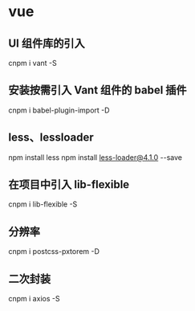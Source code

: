 # vue

## UI 组件库的引入
cnpm i vant -S

## 安装按需引入 Vant 组件的 babel 插件
cnpm i babel-plugin-import -D

## less、lessloader
npm install less
npm install less-loader@4.1.0 --save

## 在项目中引入 lib-flexible
cnpm i lib-flexible -S

## 分辨率
cnpm i postcss-pxtorem -D

## 二次封装
cnpm i axios -S
